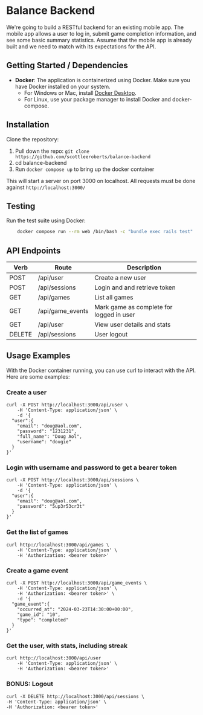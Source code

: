 
# Balance Backend
We're going to build a RESTful backend for an existing mobile app. The mobile app allows a
user to log in, submit game completion information, and see some basic summary statistics.
Assume that the mobile app is already built and we need to match with its expectations for the
API.

## Getting Started / Dependencies

- **Docker**: The application is containerized using Docker. Make sure you have Docker installed on your system.
  - For Windows or Mac, install [Docker Desktop](https://www.docker.com/products/docker-desktop).
  - For Linux, use your package manager to install Docker and docker-compose.


## Installation
Clone the repository:

 1. Pull down the repo: `git clone https://github.com/scottleeroberts/balance-backend`
 2. cd balance-backend
 3. Run `docker compose up` to bring up the docker container

This will start a server on port 3000 on localhost.  All requests must be done against `http://localhost:3000/`

## Testing
Run the test suite using Docker:

```bash
    docker compose run --rm web /bin/bash -c "bundle exec rails test"
```

## API Endpoints
|Verb | Route | Description |
|--|--|--|
| POST | /api/user  | Create a new user |
| POST | /api/sessions  | Login and and retrieve token |
| GET | /api/games  | List all games |
| GET | /api/game_events  | Mark game as complete for logged in user|
| GET | /api/user  | View user details and stats |
| DELETE | /api/sessions  | User logout |


## Usage Examples
With the Docker container running, you can use curl to interact with the API. Here are some examples:

### Create a user
    curl -X POST http://localhost:3000/api/user \
        -H 'Content-Type: application/json' \
        -d '{
      "user":{
        "email": "doug@aol.com",
        "password": "1231231",
        "full_name": "Doug Aol",
        "username": "dougie"
      }
    }'

### Login with username and password to get a bearer token
    curl -X POST http://localhost:3000/api/sessions \
        -H 'Content-Type: application/json' \
        -d '{
      "user":{
        "email": "doug@aol.com",
        "password": "5up3r53cr3t"
      }
    }'

### Get the list of games
    curl http://localhost:3000/api/games \
        -H 'Content-Type: application/json' \
        -H 'Authorization: <bearer token>'

### Create a game event
    curl -X POST http://localhost:3000/api/game_events \
        -H 'Content-Type: application/json' \
        -H 'Authorization: <bearer token>' \
        -d '{
      "game_event":{
        "occurred_at": "2024-03-23T14:30:00+00:00",
        "game_id": "10",
        "type": "completed"
      }
    }'

### Get the user, with stats, including streak
    curl http://localhost:3000/api/user
        -H 'Content-Type: application/json' \
        -H 'Authorization: <bearer token>'

### BONUS: Logout
    curl -X DELETE http://localhost:3000/api/sessions \
    -H 'Content-Type: application/json' \
    -H 'Authorization: <bearer token>'
